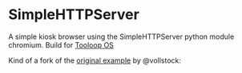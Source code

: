 # SimpleHTTPServer

A simple kiosk browser using the SimpleHTTPServer python module chromium. Build for [Tooloop OS](http://www.tooloop.org/)

Kind of a fork of the [original example](https://github.com/vollstock/Tooloop-Examples/tree/master/Simple%20Kiosk) by @vollstock:
